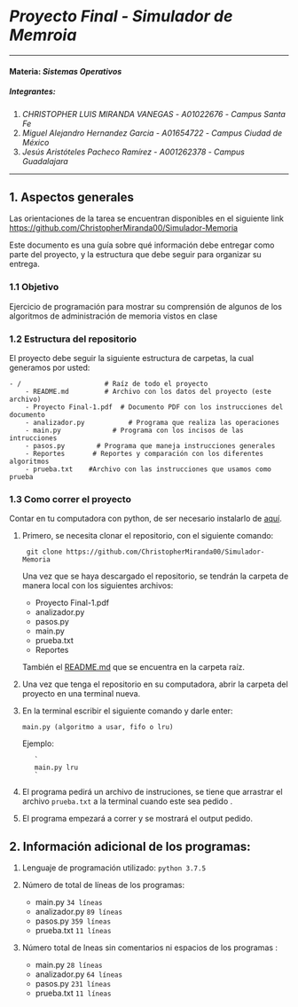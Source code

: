 # *Proyecto Final - Simulador de Memroia*
---
#### Materia: *Sistemas Operativos*

##### Integrantes:
1. *CHRISTOPHER LUIS MIRANDA VANEGAS* - *A01022676* - *Campus Santa Fe*
2. *Miguel Alejandro Hernandez Garcia* - *A01654722* - *Campus Ciudad de México*
3. *Jesús Aristóteles Pacheco Ramírez* - *A001262378* - *Campus Guadalajara*

---
## 1. Aspectos generales

Las orientaciones de la tarea se encuentran disponibles en el siguiente link https://github.com/ChristopherMiranda00/Simulador-Memoria

Este documento es una guía sobre qué información debe entregar como parte del proyecto, y la estructura que debe seguir para organizar su entrega.

### 1.1 Objetivo
Ejercicio de programación para mostrar su comprensión de algunos de
los algoritmos de administración de memoria vistos en clase


### 1.2 Estructura del repositorio

El proyecto debe seguir la siguiente estructura de carpetas, la cual generamos por usted:
```
- / 			        # Raíz de todo el proyecto
    - README.md			# Archivo con los datos del proyecto (este archivo)
    - Proyecto Final-1.pdf	# Documento PDF con los instrucciones del documento 
    - analizador.py			  # Programa que realiza las operaciones
    - main.py		      # Programa con los incisos de las intrucciones
    - pasos.py		  # Programa que maneja instrucciones generales
    - Reportes       # Reportes y comparación con los diferentes algoritmos
    - prueba.txt    #Archivo con las instrucciones que usamos como prueba 
```

### 1.3 Como correr el proyecto

Contar en tu computadora con python, de ser necesario instalarlo de [aquí](https://python.uptodown.com/windows).

1. Primero, se necesita clonar el repositorio, con el siguiente comando:

   ```
    git clone https://github.com/ChristopherMiranda00/Simulador-Memoria
    ```

    Una vez que se haya descargado el repositorio, se tendrán la carpeta de manera local con los siguientes archivos:
     
     - Proyecto Final-1.pdf
     - analizador.py
     - pasos.py
     - main.py
     - prueba.txt
     - Reportes

    También el [README.md](README.md) que se encuentra en la carpeta raíz.


2. Una vez que tenga el repositorio en su computadora, abrir la carpeta del proyecto en una terminal nueva. 
  
 
3. En la terminal escribir el siguiente comando y darle enter:

      `
      main.py (algoritmo a usar, fifo o lru)
      `
  
      Ejemplo: 
      
          `
          main.py lru 
          `

 4. El programa pedirá un archivo de instruciones, se tiene que arrastrar el archivo `prueba.txt` a la terminal cuando este sea pedido .

 5. El programa empezará a correr y se mostrará el output pedido. 
 
 ## 2. Información adicional de los programas: 
 
 1. Lenguaje de programación utilizado: `python 3.7.5 `
 
 2. Número de total de líneas de los programas: 
    - main.py `34 líneas`
    - analizador.py `89 líneas`
    - pasos.py `359 líneas`
    - prueba.txt `11 líneas`
 
 3. Número total de lneas sin comentarios ni espacios de los programas :
    - main.py `28 líneas`
    - analizador.py `64 líneas`
    - pasos.py `231 líneas`
    - prueba.txt `11 líneas`
 
 
 

 
